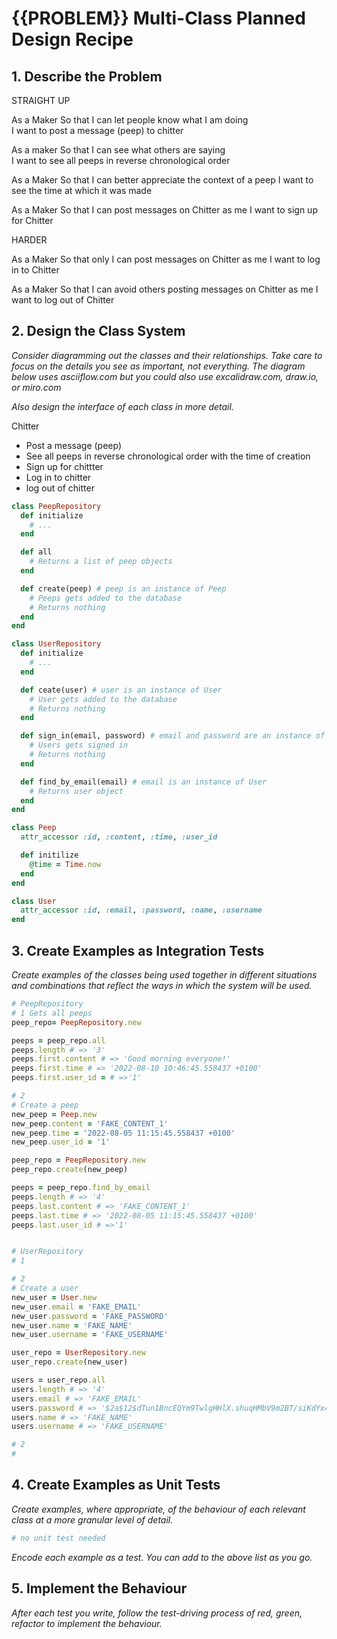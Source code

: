 # {{PROBLEM}} Multi-Class Planned Design Recipe

## 1. Describe the Problem

STRAIGHT UP

As a Maker
So that I can let people know what I am doing  
I want to post a message (peep) to chitter

As a maker
So that I can see what others are saying  
I want to see all peeps in reverse chronological order

As a Maker
So that I can better appreciate the context of a peep
I want to see the time at which it was made

As a Maker
So that I can post messages on Chitter as me
I want to sign up for Chitter

HARDER

As a Maker
So that only I can post messages on Chitter as me
I want to log in to Chitter

As a Maker
So that I can avoid others posting messages on Chitter as me
I want to log out of Chitter

<!-- ADVANCED

As a Maker
So that I can stay constantly tapped in to the shouty box of Chitter
I want to receive an email if I am tagged in a Peep -->

## 2. Design the Class System

_Consider diagramming out the classes and their relationships. Take care to
focus on the details you see as important, not everything. The diagram below
uses asciiflow.com but you could also use excalidraw.com, draw.io, or miro.com_

_Also design the interface of each class in more detail._

Chitter
- Post a message (peep)
- See all peeps in reverse chronological order with the time of creation
- Sign up for chittter
- Log in to chitter
- log out of chitter

```ruby
class PeepRepository
  def initialize
    # ...
  end

  def all
    # Returns a list of peep objects
  end

  def create(peep) # peep is an instance of Peep
    # Peeps gets added to the database
    # Returns nothing
  end
end

class UserRepository
  def initialize
    # ...
  end

  def ceate(user) # user is an instance of User 
    # User gets added to the database
    # Returns nothing
  end

  def sign_in(email, password) # email and password are an instance of User
    # Users gets signed in
    # Returns nothing
  end

  def find_by_email(email) # email is an instance of User
    # Returns user object
  end
end

class Peep
  attr_accessor :id, :content, :time, :user_id

  def initilize
    @time = Time.now
  end
end

class User
  attr_accessor :id, :email, :password, :name, :username 
end
```

## 3. Create Examples as Integration Tests

_Create examples of the classes being used together in different situations and
combinations that reflect the ways in which the system will be used._

```ruby
# PeepRepository
# 1 Gets all peeps
peep_repo= PeepRepository.new

peeps = peep_repo.all
peeps.length # => '3'
peeps.first.content # => 'Good morning everyone!'
peeps.first.time # => '2022-08-10 10:46:45.558437 +0100'
peeps.first.user_id = # =>'1'

# 2
# Create a peep
new_peep = Peep.new
new_peep.content = 'FAKE_CONTENT_1'
new_peep.time = '2022-08-05 11:15:45.558437 +0100'
new_peep.user_id = '1'

peep_repo = PeepRepository.new
peep_repo.create(new_peep)

peeps = peep_repo.find_by_email
peeps.length # => '4'
peeps.last.content # => 'FAKE_CONTENT_1'
peeps.last.time # => '2022-08-05 11:15:45.558437 +0100'
peeps.last.user_id # =>'1'


# UserRepository
# 1

# 2
# Create a user
new_user = User.new
new_user.email = 'FAKE_EMAIL'
new_user.password = 'FAKE_PASSWORD'
new_user.name = 'FAKE_NAME'
new_user.username = 'FAKE_USERNAME'

user_repo = UserRepository.new
user_repo.create(new_user)

users = user_repo.all
users.length # => '4'
users.email # => 'FAKE_EMAIL'
users.password # => '$2a$12$dTun1BncEQYm9TwlgHHlX.shuqHMbV9m2BT/siKdYx4XDY.08bWUu'
users.name # => 'FAKE_NAME'
users.username # => 'FAKE_USERNAME'

# 2
# 
```

## 4. Create Examples as Unit Tests

_Create examples, where appropriate, of the behaviour of each relevant class at
a more granular level of detail._

```ruby
# no unit test needed
```

_Encode each example as a test. You can add to the above list as you go._

## 5. Implement the Behaviour

_After each test you write, follow the test-driving process of red, green,
refactor to implement the behaviour._
